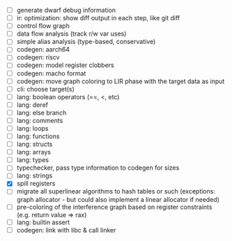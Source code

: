 - [ ] generate dwarf debug information
- [ ] ir: optimization: show diff output in each step, like git diff
- [ ] control flow graph
- [ ] data flow analysis (track r/w var uses)
- [ ] simple alias analysis (type-based, conservative)
- [ ] codegen: aarch64
- [ ] codegen: riscv
- [ ] codegen: model register clobbers
- [ ] codegen: macho format
- [ ] codegen: move graph coloring to LIR phase with the target data as input
- [ ] cli: choose target(s)
- [ ] lang: boolean operators (==, <, etc)
- [ ] lang: deref
- [ ] lang: else branch
- [ ] lang: comments
- [ ] lang: loops
- [ ] lang: functions
- [ ] lang: structs
- [ ] lang: arrays
- [ ] lang: types
- [ ] typechecker, pass type information to codegen for sizes
- [ ] lang: strings
- [x] spill registers
- [ ] migrate all superlinear algorithms to hash tables or such (exceptions: graph allocator - but could also implement a linear allocator if needed)
- [ ] pre-coloring of the interference graph based on register constraints (e.g. return value => rax)
- [ ] lang: builtin assert
- [ ] codegen: link with libc & call linker
